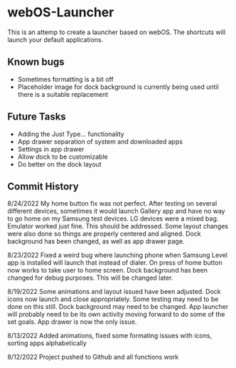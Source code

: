 # webOS-Launcher
This is an attemp to create a launcher based on webOS. The shortcuts will launch your default applications.

## Known bugs
* Sometimes formatting is a bit off
* Placeholder image for dock background is currently being used until there is a suitable
  replacement

## Future Tasks

* Adding the Just Type... functionality
* App drawer separation of system and downloaded apps
* Settings in app drawer
* Allow dock to be customizable
* Do better on the dock layout

## Commit History

8/24/2022 My home button fix was not perfect. After testing on several different devices, sometimes it would launch Gallery app and have no way to go home on my Samsung test devices. LG devices were a mixed bag. Emulator worked just fine. This should be addressed. Some layout changes were also done so things are properly centered and aligned. Dock background has been changed, as well as app drawer page.

8/23/2022 Fixed a weird bug where launching phone when Samsung Level app is installed will launch
that instead of dialer. On press of home button now works to take user to home screen. Dock
background has been changed for debug purposes. This will be changed later.

8/19/2022 Some animations and layout issued have been adjusted. Dock icons now launch and close
appropriately. Some testing may need to be done on this still. Dock background may need to be
changed. App launcher will probably need to be its own activity moving forward to do some of the set
goals. App drawer is now the only issue.

8/13/2022 Added animations, fixed some formating issues with icons, sorting apps alphabetically

8/12/2022 Project pushed to Github and all functions work
